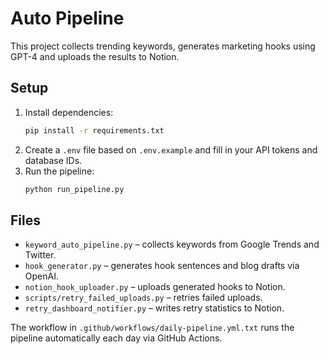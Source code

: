 # Auto Pipeline

This project collects trending keywords, generates marketing hooks using GPT-4 and uploads the results to Notion.

## Setup
1. Install dependencies:
   ```bash
   pip install -r requirements.txt
   ```
2. Create a `.env` file based on `.env.example` and fill in your API tokens and database IDs.
3. Run the pipeline:
   ```bash
   python run_pipeline.py
   ```

## Files
- `keyword_auto_pipeline.py` – collects keywords from Google Trends and Twitter.
- `hook_generator.py` – generates hook sentences and blog drafts via OpenAI.
- `notion_hook_uploader.py` – uploads generated hooks to Notion.
- `scripts/retry_failed_uploads.py` – retries failed uploads.
- `retry_dashboard_notifier.py` – writes retry statistics to Notion.

The workflow in `.github/workflows/daily-pipeline.yml.txt` runs the pipeline automatically each day via GitHub Actions.
